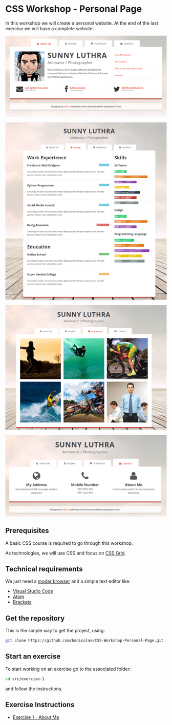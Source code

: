 # CSS Workshop - Personal Page

In this workshop we will create a personal website. At the end of the last exercise we will have a complete website:

![Design website personal - about me](img/personal-website-about-me.png)

![Design website personal - resume](img/personal-website-resume.png)

![Design website personal - portfolio](img/personal-website-portfolio.png)

![Design website personal - contact](img/personal-website-contact.png)

## Prerequisites

A basic CSS course is required to go through this workshop.

As technologies, we will use CSS and focus on [CSS Grid](https://css-tricks.com/snippets/css/complete-guide-grid/).

## Technical requirements

We just need a [moder browser](https://caniuse.com/#search=css%20grid) and a simple text editor like:

* [Visual Studio Code](https://code.visualstudio.com/Download)
* [Atom](https://atom.io)
* [Brackets](http://brackets.io/)

## Get the repository

This is the simple way to get the project, using:

```sh
git clone https://github.com/bmnicolae/CSS-Workshop-Personal-Page.git
```

## Start an exercise

To start working on an exercise go to the associated folder:

```sh
cd src/exercise-1
```
and follow the instructions.

## Exercise Instructions

* [Exercise 1 - About Me](/doc/exercise-1/)